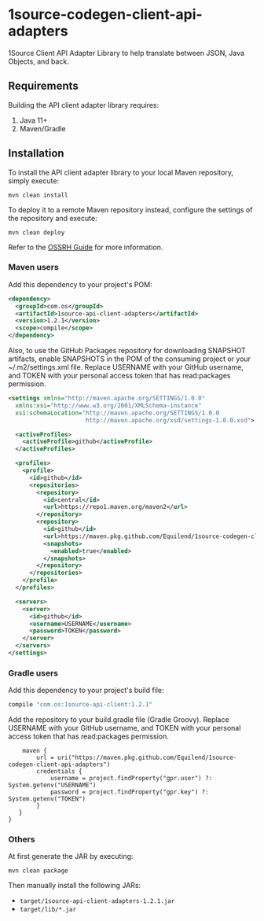 # 1source-codegen-client-api-adapters
1Source Client API Adapter Library to help translate between JSON, Java Objects, and back.

## Requirements

Building the API client adapter library requires:
1. Java 11+
2. Maven/Gradle

## Installation

To install the API client adapter library to your local Maven repository, simply execute:

```shell
mvn clean install
```

To deploy it to a remote Maven repository instead, configure the settings of the repository and execute:

```shell
mvn clean deploy
```

Refer to the [OSSRH Guide](http://central.sonatype.org/pages/ossrh-guide.html) for more information.

### Maven users

Add this dependency to your project's POM:

```xml
<dependency>
  <groupId>com.os</groupId>
  <artifactId>1source-api-client-adapters</artifactId>
  <version>1.2.1</version>
  <scope>compile</scope>
</dependency>
```

Also, to use the GitHub Packages repository for downloading SNAPSHOT artifacts, enable SNAPSHOTS in the POM of the consuming project or your ~/.m2/settings.xml file. Replace USERNAME with your GitHub username, and TOKEN with your personal access token that has read:packages permission.

```xml
<settings xmlns="http://maven.apache.org/SETTINGS/1.0.0"
  xmlns:xsi="http://www.w3.org/2001/XMLSchema-instance"
  xsi:schemaLocation="http://maven.apache.org/SETTINGS/1.0.0
                      http://maven.apache.org/xsd/settings-1.0.0.xsd">

  <activeProfiles>
    <activeProfile>github</activeProfile>
  </activeProfiles>

  <profiles>
    <profile>
      <id>github</id>
      <repositories>
        <repository>
          <id>central</id>
          <url>https://repo1.maven.org/maven2</url>
        </repository>
        <repository>
          <id>github</id>
          <url>https://maven.pkg.github.com/Equilend/1source-codegen-client-api-adapters</url>
          <snapshots>
            <enabled>true</enabled>
          </snapshots>
        </repository>
      </repositories>
    </profile>
  </profiles>

  <servers>
    <server>
      <id>github</id>
      <username>USERNAME</username>
      <password>TOKEN</password>
    </server>
  </servers>
</settings>
```

### Gradle users

Add this dependency to your project's build file:

```groovy
compile "com.os:1source-api-client:1.2.1"
```

Add the repository to your build.gradle file (Gradle Groovy). Replace USERNAME with your GitHub username, and TOKEN with your personal access token that has read:packages permission.

```repositories {
    maven {
        url = uri("https://maven.pkg.github.com/Equilend/1source-codegen-client-api-adapters")
        credentials {
            username = project.findProperty("gpr.user") ?: System.getenv("USERNAME")
            password = project.findProperty("gpr.key") ?: System.getenv("TOKEN")
        }
   }
}
```

### Others

At first generate the JAR by executing:

```shell
mvn clean package
```

Then manually install the following JARs:

* `target/1source-api-client-adapters-1.2.1.jar`
* `target/lib/*.jar`


